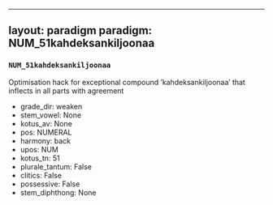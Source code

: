 
---
layout: paradigm
paradigm: NUM_51kahdeksankiljoonaa
---
### ` NUM_51kahdeksankiljoonaa `

Optimisation hack for exceptional compound ’kahdeksankiljoonaa’ that inflects in all parts with agreement
* grade_dir: weaken
* stem_vowel: None
* kotus_av: None
* pos: NUMERAL
* harmony: back
* upos: NUM
* kotus_tn: 51
* plurale_tantum: False
* clitics: False
* possessive: False
* stem_diphthong: None
